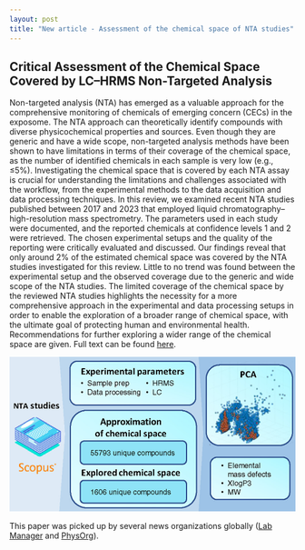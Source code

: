 ```yaml
---
layout: post
title: "New article - Assessment of the chemical space of NTA studies"
---
```


## Critical Assessment of the Chemical Space Covered by LC–HRMS Non-Targeted Analysis

Non-targeted analysis (NTA) has emerged as a valuable approach for the comprehensive monitoring of chemicals of emerging concern (CECs) in the exposome. The NTA approach can theoretically identify compounds with diverse physicochemical properties and sources. Even though they are generic and have a wide scope, non-targeted analysis methods have been shown to have limitations in terms of their coverage of the chemical space, as the number of identified chemicals in each sample is very low (e.g., ≤5%). Investigating the chemical space that is covered by each NTA assay is crucial for understanding the limitations and challenges associated with the workflow, from the experimental methods to the data acquisition and data processing techniques. In this review, we examined recent NTA studies published between 2017 and 2023 that employed liquid chromatography–high-resolution mass spectrometry. The parameters used in each study were documented, and the reported chemicals at confidence levels 1 and 2 were retrieved. The chosen experimental setups and the quality of the reporting were critically evaluated and discussed. Our findings reveal that only around 2% of the estimated chemical space was covered by the NTA studies investigated for this review. Little to no trend was found between the experimental setup and the observed coverage due to the generic and wide scope of the NTA studies. The limited coverage of the chemical space by the reviewed NTA studies highlights the necessity for a more comprehensive approach in the experimental and data processing setups in order to enable the exploration of a broader range of chemical space, with the ultimate goal of protecting human and environmental health. Recommendations for further exploring a wider range of the chemical space are given. Full text can be found [here](https://pubs.acs.org/doi/full/10.1021/acs.est.3c03606).

![Graphical Abstract](https://github.com/EMCMS/emcms/blob/gh-pages/assets/img/TOC_ChemSpacNTA.jpeg?raw=true)

This paper was picked up by several news organizations globally ([Lab Manager](https://www.labmanager.com/there-is-much-to-improve-in-identifying-all-the-chemicals-around-us-30990) and [PhysOrg](https://phys.org/news/2023-09-mere-chemical-exposure.html)).